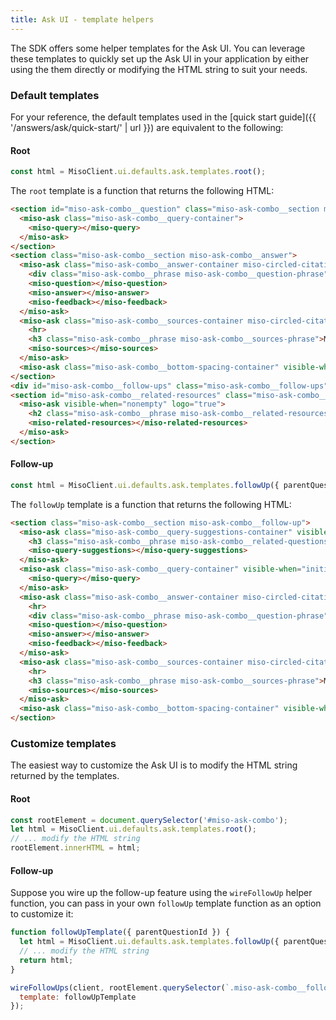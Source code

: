 ```yaml
---
title: Ask UI - template helpers
---
```


The SDK offers some helper templates for the Ask UI. You can leverage these templates to quickly set up the Ask UI in your application by either using the them directly or modifying the HTML string to suit your needs.

### Default templates

For your reference, the default templates used in the [quick start guide]({{ '/answers/ask/quick-start/' | url }}) are equivalent to the following:

#### Root

```js
const html = MisoClient.ui.defaults.ask.templates.root();
```

The `root` template is a function that returns the following HTML:

```html
<section id="miso-ask-combo__question" class="miso-ask-combo__section miso-ask-combo__question">
  <miso-ask class="miso-ask-combo__query-container">
    <miso-query></miso-query>
  </miso-ask>
</section>
<section class="miso-ask-combo__section miso-ask-combo__answer">
  <miso-ask class="miso-ask-combo__answer-container miso-circled-citation-index" logo="false" visible-when="ready">
    <div class="miso-ask-combo__phrase miso-ask-combo__question-phrase">You asked...</div>
    <miso-question></miso-question>
    <miso-answer></miso-answer>
    <miso-feedback></miso-feedback>
  </miso-ask>
  <miso-ask class="miso-ask-combo__sources-container miso-circled-citation-index" logo="false" visible-when="nonempty">
    <hr>
    <h3 class="miso-ask-combo__phrase miso-ask-combo__sources-phrase">My reply is based on the following</h3>
    <miso-sources></miso-sources>
  </miso-ask>
  <miso-ask class="miso-ask-combo__bottom-spacing-container" visible-when="ongoing"></miso-ask>
</section>
<div id="miso-ask-combo__follow-ups" class="miso-ask-combo__follow-ups"></div>
<section id="miso-ask-combo__related-resources" class="miso-ask-combo__section miso-ask-combo__related-resources">
  <miso-ask visible-when="nonempty" logo="true">
    <h2 class="miso-ask-combo__phrase miso-ask-combo__related-resources-phrase">Go beyond, and learn more about this topic</h2>
    <miso-related-resources></miso-related-resources>
  </miso-ask>
</section>
```

#### Follow-up

```js
const html = MisoClient.ui.defaults.ask.templates.followUp({ parentQuestionId });
```

The `followUp` template is a function that returns the following HTML:

```html
<section class="miso-ask-combo__section miso-ask-combo__follow-up">
  <miso-ask class="miso-ask-combo__query-suggestions-container" visible-when="initial+nonempty" parent-question-id="${parentQuestionId}">
    <h3 class="miso-ask-combo__phrase miso-ask-combo__related-questions-phrase">Related questions you can explore</h3>
    <miso-query-suggestions></miso-query-suggestions>
  </miso-ask>
  <miso-ask class="miso-ask-combo__query-container" visible-when="initial loading" parent-question-id="${parentQuestionId}">
    <miso-query></miso-query>
  </miso-ask>
  <miso-ask class="miso-ask-combo__answer-container miso-circled-citation-index" logo="false" visible-when="ready" parent-question-id="${parentQuestionId}">
    <hr>
    <div class="miso-ask-combo__phrase miso-ask-combo__question-phrase">You asked...</div>
    <miso-question></miso-question>
    <miso-answer></miso-answer>
    <miso-feedback></miso-feedback>
  </miso-ask>
  <miso-ask class="miso-ask-combo__sources-container miso-circled-citation-index" logo="false" visible-when="nonempty" parent-question-id="${parentQuestionId}">
    <hr>
    <h3 class="miso-ask-combo__phrase miso-ask-combo__sources-phrase">My reply is based on the following</h3>
    <miso-sources></miso-sources>
  </miso-ask>
  <miso-ask class="miso-ask-combo__bottom-spacing-container" visible-when="ongoing" parent-question-id="${parentQuestionId}"></miso-ask>
</section>
```

### Customize templates

The easiest way to customize the Ask UI is to modify the HTML string returned by the templates.

#### Root

```js
const rootElement = document.querySelector('#miso-ask-combo');
let html = MisoClient.ui.defaults.ask.templates.root();
// ... modify the HTML string
rootElement.innerHTML = html;
```

#### Follow-up

Suppose you wire up the follow-up feature using the `wireFollowUp` helper function, you can pass in your own `followUp` template function as an option to customize it:

```js
function followUpTemplate({ parentQuestionId }) {
  let html = MisoClient.ui.defaults.ask.templates.followUp({ parentQuestionId });
  // ... modify the HTML string
  return html;
}

wireFollowUps(client, rootElement.querySelector(`.miso-ask-combo__follow-ups`), {
  template: followUpTemplate
});
```

